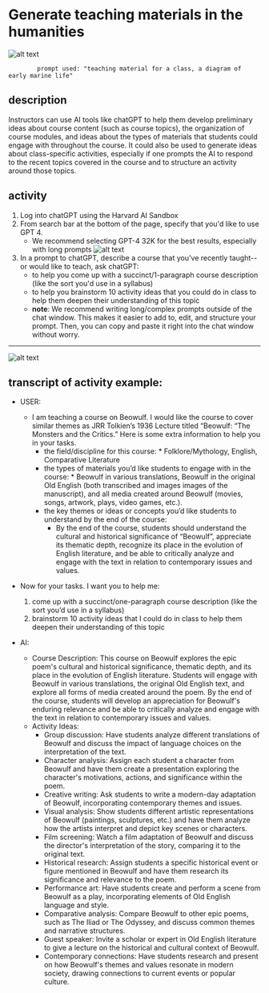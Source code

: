 # Generate teaching materials in the humanities

![alt text](https://files.slack.com/files-pri/T0HTW3H0V-F061QVBURU6/elle.l.studio_early_marine_life_diagram.png?pub_secret=6c6d7d2896)

            prompt used: "teaching material for a class, a diagram of early marine life"

## description
Instructors can use AI tools like chatGPT to help them develop preliminary ideas about course content (such as course topics), the organization of course modules, and ideas about the types of materials that students could engage with throughout the course. It could also be used to generate ideas about class-specific activities, especially if one prompts the AI to respond to the recent topics covered in the course and to structure an activity around those topics.

## activity
1. Log into chatGPT using the Harvard AI Sandbox
2. From search bar at the bottom of the page, specify that you'd like to use GPT 4.
    *  We recommend selecting GPT-4 32K for the best results, especially with long prompts
![alt text](https://files.slack.com/files-pri/T0HTW3H0V-F0612HG51ND/video_to_gif__6_..gif?pub_secret=4e1c91c9ce)
3. In a prompt to chatGPT, describe a course that you've recently taught--or would like to teach, ask chatGPT: 
    * to help you come up with a succinct/1-paragraph course description (like the sort you'd use in a syllabus)
    * to help you brainstorm 10 activity ideas that you could do in class to help them deepen their understanding of this topic
    * **note**: We recommend writing long/complex prompts outside of the chat window. This makes it easier to add to, edit, and structure your prompt. Then, you can copy and paste it right into the chat window without worry.
--- 

![alt text](https://files.slack.com/files-pri/T0HTW3H0V-F060PJBREUW/screenshot_2023-10-12_at_10.50.46_am.png?pub_secret=13038ed0df)

## transcript of activity example:
* USER: 
    * I am teaching a course on Beowulf. I would like the course to cover similar themes as JRR Tolkien’s 1936 Lecture titled “Beowulf: “The Monsters and the Critics.” Here is some extra information to help you in your tasks. 
        * the field/discipline for this course:
                * Folklore/Mythology, English, Comparative Literature
        * the types of materials you’d like students to engage with in the course:
                * Beowulf in various translations, Beowulf in the original Old English (both transcribed and images images of the manuscript), and all media created around Beowulf (movies, songs, artwork, plays, video games, etc.).
        * the key themes or ideas or concepts you’d like students to understand by the end of the course:
            * By the end of the course, students should understand the cultural and historical significance of “Beowulf”, appreciate its thematic depth, recognize its place in the evolution of English literature, and be able to critically analyze and engage with the text in relation to contemporary issues and values.

* Now for your tasks. I want you to help me: 
    1.  come up with a succinct/one-paragraph course description (like the sort you’d use in a syllabus)
    2. brainstorm 10 activity ideas that I could do in class to help them deepen their understanding of this topic
* AI:
    * Course Description:
    This course on Beowulf explores the epic poem's cultural and historical significance, thematic depth, and its place in the evolution of English literature. Students will engage with Beowulf in various translations, the original Old English text, and explore all forms of media created around the poem. By the end of the course, students will develop an appreciation for Beowulf's enduring relevance and be able to critically analyze and engage with the text in relation to contemporary issues and values.
    * Activity Ideas:
        * Group discussion: Have students analyze different translations of Beowulf and discuss the impact of language choices on the interpretation of the text.
        * Character analysis: Assign each student a character from Beowulf and have them create a presentation exploring the character's motivations, actions, and significance within the poem.
        * Creative writing: Ask students to write a modern-day adaptation of Beowulf, incorporating contemporary themes and issues.
        * Visual analysis: Show students different artistic representations of Beowulf (paintings, sculptures, etc.) and have them analyze how the artists interpret and depict key scenes or characters.
        * Film screening: Watch a film adaptation of Beowulf and discuss the director's interpretation of the story, comparing it to the original text.
        * Historical research: Assign students a specific historical event or figure mentioned in Beowulf and have them research its significance and relevance to the poem.
        * Performance art: Have students create and perform a scene from Beowulf as a play, incorporating elements of Old English language and style.
        * Comparative analysis: Compare Beowulf to other epic poems, such as The Iliad or The Odyssey, and discuss common themes and narrative structures.
        * Guest speaker: Invite a scholar or expert in Old English literature to give a lecture on the historical and cultural context of Beowulf.
        * Contemporary connections: Have students research and present on how Beowulf's themes and values resonate in modern society, drawing connections to current events or popular culture.


